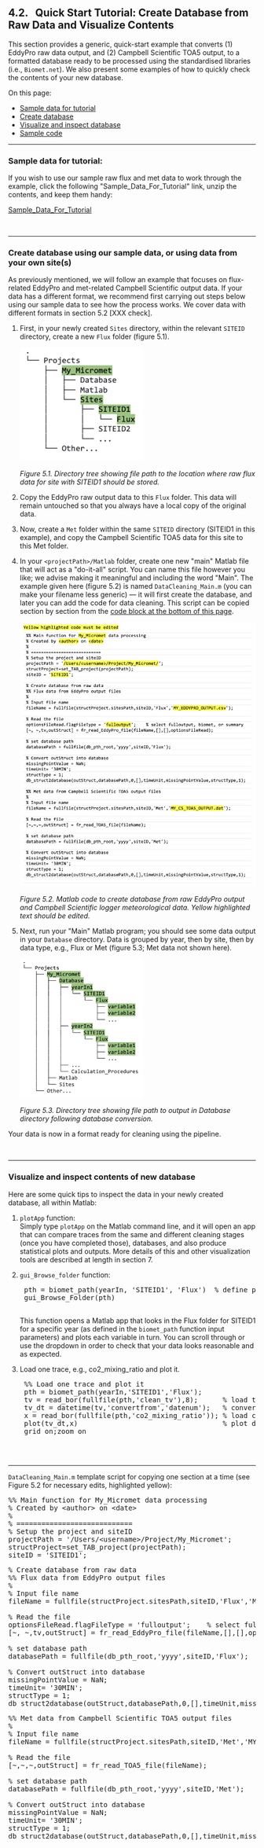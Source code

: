 ## 4.2. &nbsp; Quick Start Tutorial: Create Database from Raw Data and Visualize Contents

<link rel="stylesheet" href="css/style.css">

This section provides a generic, quick-start example that converts (1) EddyPro raw data output, and (2) Campbell Scientific TOA5 output, to a formatted database ready to be processed using the standardised libraries (i.e., `Biomet.net`). We also present some examples of how to quickly check the contents of your new database.

On this page:
- <a href="#div_id_SampleData">Sample data for tutorial</a>
- <a href="#div_id_CreateDatabase">Create database</a>
- <a href="#div_id_Visualize">Visualize and inspect database</a>
- <a href="#div_id_code">Sample code</a>

<div id="div_id_SampleData">
<hr>

### Sample data for tutorial:

If you wish to use our sample raw flux and met data to work through the example, click the following "Sample_Data_For_Tutorial" link, unzip the contents, and keep them handy: 

<a href="ini_templates_sample_data/TUT_sample_data.zip">Sample_Data_For_Tutorial</a>

</div>

<br>

<div id="div_id_CreateDatabase">
<hr>

### Create database using our sample data, or using data from your own site(s)

As previously mentioned, we will follow an example that focuses on flux-related EddyPro and met-related Campbell Scientific output data. If your data has a different format, we recommend first carrying out steps below using our sample data to see how the process works. We cover data with different formats in section 5.2 [XXX check]. 

1. First, in your newly created `Sites` directory, within the relevant `SITEID` directory, create a new `Flux` folder (figure 5.1). 

    <img src="images/directory_trees/DirectoryTree3a_short.jpg" alt="DirectoryTree:MatlabDirectory" width="250"/>

    *Figure 5.1. Directory tree showing file path to the location where raw flux data for site with SITEID1 should be stored.*

2. Copy the EddyPro raw output data to this `Flux` folder. This data will remain untouched so that you always have a local copy of the original data.

3. Now, create a `Met` folder within the same `SITEID` directory (SITEID1 in this example), and copy the Campbell Scientific TOA5 data for this site to this Met folder. 

4. In your `<projectPath>/Matlab` folder, create one new "main" Matlab file that will act as a "do-it-all" script. You can name this file however you like; we advise making it meaningful and including the word "Main". The example given here (figure 5.2) is named `DataCleaning_Main.m` (you can make your filename less generic) &mdash; it will first create the database, and later you can add the code for data cleaning. This script can be copied section by section from the <a href="#div_id_code">code block at the bottom of this page</a>. 

    <img src="images/matlab/Template_My_Micromet.jpg" alt="DirectoryTree:MatlabDirectory" width="600"/>
    
    *Figure 5.2. Matlab code to create database from raw EddyPro output and Campbell Scientific logger meteorological data. Yellow highlighted text should be edited.*

5. Next, run your "Main" Matlab program; you should see some data output in your `Database` directory. Data is grouped by year, then by site, then by data type, e.g., Flux or Met (figure 5.3; Met data not shown here).

    <img src="images/directory_trees/DirectoryTree5a_short.jpg" alt="DirectoryTree:MatlabDirectory" width="250"/>

    *Figure 5.3. Directory tree showing file path to output in Database directory following database conversion.*

Your data is now in a format ready for cleaning using the pipeline.

</div>

<br>

<div id="div_id_Visualize">
<hr>

### Visualize and inspect contents of new database

Here are some quick tips to inspect the data in your newly created database, all within Matlab:

1. `plotApp` function:\
Simply type `plotApp` on the Matlab command line, and it will open an app that can compare traces from the same and different cleaning stages (once you have completed those), databases, and also produce statistical plots and outputs. More details of this and other visualization tools are described at length in section 7. 

2. `gui_Browse_folder` function: 
    <pre>
    pth = biomet_path(yearIn, 'SITEID1', 'Flux')  % define path to folder you wish to browse
    gui_Browse_Folder(pth)
    </pre>
    This function opens a Matlab app that looks in the Flux folder for SITEID1 for a specific year (as defined in the `biomet_path` function input parameters) and plots each variable in turn. You can scroll through or use the dropdown in order to check that your data looks reasonable and as expected. 

3. Load one trace, e.g., co2_mixing_ratio and plot it. 
    <pre>
    %% Load one trace and plot it
    pth = biomet_path(yearIn,'SITEID1','Flux');   
    tv = read_bor(fullfile(pth,'clean_tv'),8);      % load the time vector (Matlab's datenum format)
    tv_dt = datetime(tv,'convertfrom','datenum');   % convert to Matlab's datetime object
    x = read_bor(fullfile(pth,'co2_mixing_ratio')); % load co2_mixing_ratio from SITEID1/Flux folder
    plot(tv_dt,x)                                   % plot data
    grid on;zoom on
    </pre>

</div>

<br>
<div id="div_id_code">
<hr>

`DataCleaning_Main.m` template script for copying one section at a time (see Figure 5.2 for necessary edits, highlighted yellow):
<pre>
%% Main function for My_Micromet data processing
% Created by &lt;author&gt; on &lt;date&gt;
% 
% ============================
% Setup the project and siteID
projectPath = '/Users/&lt;username&gt;/Project/My_Micromet';
structProject=set_TAB_project(projectPath);
siteID = 'SITEID1';
</pre>

<pre>
% Create database from raw data
%% Flux data from EddyPro output files
%
% Input file name
fileName = fullfile(structProject.sitesPath,siteID,'Flux','MY_EDDYPRO_OUTPUT.csv');

% Read the file 
optionsFileRead.flagFileType = 'fulloutput';	% select fulloutput, biomet, or summary
[~, ~,tv,outStruct] = fr_read_EddyPro_file(fileName,[],[],optionsFileRead);

% set database path 
databasePath = fullfile(db_pth_root,'yyyy',siteID,'Flux'); 

% Convert outStruct into database 
missingPointValue = NaN; 
timeUnit= '30MIN'; 
structType = 1; 
db_struct2database(outStruct,databasePath,0,[],timeUnit,missingPointValue,structType,1); 
</pre>

<pre>
%% Met data from Campbell Scientific TOA5 output files
%
% Input file name
fileName = fullfile(structProject.sitesPath,siteID,'Met','MY_CS_TOA5_OUTPUT.dat');

% Read the file 
[~,~,~,outStruct] = fr_read_TOA5_file(fileName); 

% set database path 
databasePath = fullfile(db_pth_root,'yyyy',siteID,'Met'); 

% Convert outStruct into database 
missingPointValue = NaN; 
timeUnit= '30MIN'; 
structType = 1; 
db_struct2database(outStruct,databasePath,0,[],timeUnit,missingPointValue,structType,1); 
</pre>
</div>


